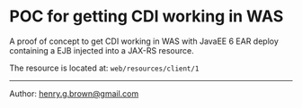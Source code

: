 # POC for getting CDI working in WAS

A proof of concept to get CDI working in WAS with JavaEE 6 EAR deploy containing a EJB injected into a JAX-RS resource.

The resource is located at: `web/resources/client/1`

---

Author: <henry.g.brown@gmail.com>